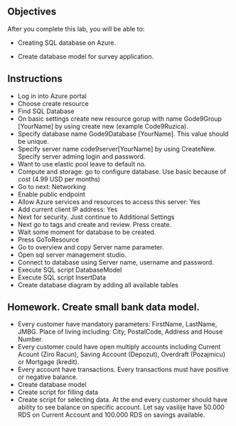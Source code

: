 ## Objectives

After you complete this lab, you will be able to:

-   Creating SQL database on Azure.

-   Create database model for survey application.

## Instructions

- Log in into Azure portal 
- Choose create resource
- Find SQL Database
- On basic settings create new resource gorup with name Gode9Group [YourName] by using create new (example Code9Ruzica).
- Specify database name Gode9Database [YourName]. This value should be unique.
- Specify server name code9server[YourName] by using CreateNew. Specify server adming login and password.
- Want to use elastic pool leave to default no.
- Compute and storage: go to configure database. Use basic because of cost (4.99 USD per months)
- Go to next: Networking
- Enable public endpoint
- Allow Azure services and resources to access this server: Yes
- Add current client IP address: Yes
- Next for security. Just continue to Additional Settings
- Next go to tags and create and review. Press create.
- Wait some moment for database to be created.
- Press GoToResource
- Go to overview and copy Server name parameter.
- Open sql server management studio. 
- Connect to database using Server name, username and password.
- Execute SQL script DatabaseModel
- Execute SQL script InsertData
- Create database diagram by adding all available tables


## Homework. Create small bank data model.
- Every customer have mandatory parameters: FirstName, LastName, JMBG. Place of living including: City, PostalCode, Address and House Number.
- Every customer could have open multiply accounts including Current Acount (Ziro Racun), Saving Account (Depozut), Overdraft (Pozajmicu) or Mortgage (kredit).
- Every account have transactions. Every transactions must have positive or negative balance. 
- Create database model
- Create script for filling data 
- Create script for selecting data. At the end every customer should have ability to see balance on specific account. Let say vasilije have 50.000 RDS on Current Account and 100.000     RDS on savings available.

